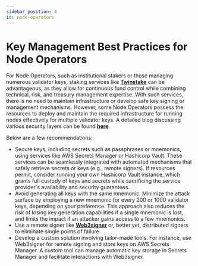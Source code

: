 ```yaml
---
sidebar_position: 4 
id: node-operators
---
```


# Key Management Best Practices for Node Operators

For Node Operators, such as institutional stakers or those managing numerous validator keys, staking services like **[Twinstake](https://twinstake.io/)** can be advantageous, as they allow for continuous fund control while combining technical, risk, and treasury management expertise. With such services, there is no need to maintain infrastructure or develop safe key signing or management mechanisms. However, some Node Operators possess the resources to deploy and maintain the required infrastructure for running nodes effectively for multiple validator keys. A detailed blog discussing various security layers can be found **[here](https://www.attestant.io/posts/protecting-validator-keys/)**.

Below are a few recommendations:

- Secure keys, including secrets such as passphrases or mnemonics, using services like AWS Secrets Manager or Hashicorp Vault. These services can be seamlessly integrated with automated mechanisms that safely retrieve secrets or keys (e.g., remote signers). If resources permit, consider running your own Hashicorp Vault instance, which grants full custody of keys and secrets while sacrificing the service provider's availability and security guarantees.
- Avoid generating all keys with the same mnemonic. Minimize the attack surface by employing a new mnemonic for every 200 or 1000 validator keys, depending on your preference. This approach also reduces the risk of losing key generation capabilities if a single mnemonic is lost, and limits the impact if an attacker gains access to a few mnemonics.
- Use a remote signer like **[Web3signer](https://github.com/ConsenSys/web3signer)** or, better yet, distributed signers to eliminate single points of failure.
- Develop a custom solution involving tailor-made tools. For instance, use Web3signer for remote signing and store keys on AWS Secrets Manager. A custom tool can manage automatic key storage in Secrets Manager and facilitate interactions with Web3signer.